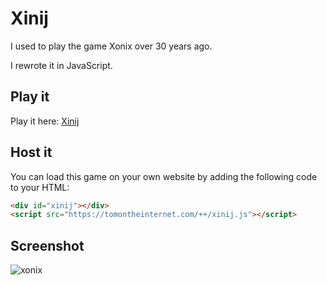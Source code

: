 # Xinij

I used to play the game Xonix over 30 years ago.

I rewrote it in JavaScript.

## Play it

Play it here: [Xinij](https://tomontheinternet.com/xinij/)

## Host it

You can load this game on your own website by adding the following code to your HTML:

```html
<div id="xinij"></div>
<script src="https://tomontheinternet.com/++/xinij.js"></script>
```

## Screenshot

![xonix](https://github.com/user-attachments/assets/de3b725d-f99f-4a47-acfb-fbf48deb16b2)

